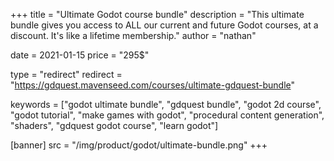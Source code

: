 +++
title = "Ultimate Godot course bundle"
description = "This ultimate bundle gives you access to ALL our current and future Godot courses, at a discount. It's like a lifetime membership."
author = "nathan"

date = 2021-01-15
price = "295$"

type = "redirect"
redirect = "https://gdquest.mavenseed.com/courses/ultimate-gdquest-bundle"

keywords = ["godot ultimate bundle", "gdquest bundle", "godot 2d course", "godot tutorial", "make games with godot", "procedural content generation", "shaders", "gdquest godot course", "learn godot"]

[banner]
src = "/img/product/godot/ultimate-bundle.png"
+++
